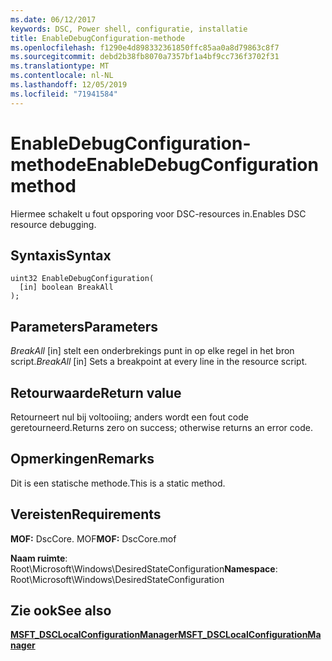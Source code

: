```yaml
---
ms.date: 06/12/2017
keywords: DSC, Power shell, configuratie, installatie
title: EnableDebugConfiguration-methode
ms.openlocfilehash: f1290e4d898332361850ffc85aa0a8d79863c8f7
ms.sourcegitcommit: debd2b38fb8070a7357bf1a4bf9cc736f3702f31
ms.translationtype: MT
ms.contentlocale: nl-NL
ms.lasthandoff: 12/05/2019
ms.locfileid: "71941584"
---
```

# <a name="enabledebugconfiguration-method"></a><span data-ttu-id="ade67-103">EnableDebugConfiguration-methode</span><span class="sxs-lookup"><span data-stu-id="ade67-103">EnableDebugConfiguration method</span></span>

<span data-ttu-id="ade67-104">Hiermee schakelt u fout opsporing voor DSC-resources in.</span><span class="sxs-lookup"><span data-stu-id="ade67-104">Enables DSC resource debugging.</span></span>

## <a name="syntax"></a><span data-ttu-id="ade67-105">Syntaxis</span><span class="sxs-lookup"><span data-stu-id="ade67-105">Syntax</span></span>

```mof
uint32 EnableDebugConfiguration(
  [in] boolean BreakAll
);
```

## <a name="parameters"></a><span data-ttu-id="ade67-106">Parameters</span><span class="sxs-lookup"><span data-stu-id="ade67-106">Parameters</span></span>

<span data-ttu-id="ade67-107">*BreakAll* \[in\] stelt een onderbrekings punt in op elke regel in het bron script.</span><span class="sxs-lookup"><span data-stu-id="ade67-107">*BreakAll* \[in\] Sets a breakpoint at every line in the resource script.</span></span>

## <a name="return-value"></a><span data-ttu-id="ade67-108">Retourwaarde</span><span class="sxs-lookup"><span data-stu-id="ade67-108">Return value</span></span>

<span data-ttu-id="ade67-109">Retourneert nul bij voltooiing; anders wordt een fout code geretourneerd.</span><span class="sxs-lookup"><span data-stu-id="ade67-109">Returns zero on success; otherwise returns an error code.</span></span>

## <a name="remarks"></a><span data-ttu-id="ade67-110">Opmerkingen</span><span class="sxs-lookup"><span data-stu-id="ade67-110">Remarks</span></span>

<span data-ttu-id="ade67-111">Dit is een statische methode.</span><span class="sxs-lookup"><span data-stu-id="ade67-111">This is a static method.</span></span>

## <a name="requirements"></a><span data-ttu-id="ade67-112">Vereisten</span><span class="sxs-lookup"><span data-stu-id="ade67-112">Requirements</span></span>

<span data-ttu-id="ade67-113">**MOF:** DscCore. MOF</span><span class="sxs-lookup"><span data-stu-id="ade67-113">**MOF:** DscCore.mof</span></span>

<span data-ttu-id="ade67-114">**Naam ruimte**: Root\Microsoft\Windows\DesiredStateConfiguration</span><span class="sxs-lookup"><span data-stu-id="ade67-114">**Namespace**: Root\Microsoft\Windows\DesiredStateConfiguration</span></span>

## <a name="see-also"></a><span data-ttu-id="ade67-115">Zie ook</span><span class="sxs-lookup"><span data-stu-id="ade67-115">See also</span></span>

[<span data-ttu-id="ade67-116">**MSFT_DSCLocalConfigurationManager**</span><span class="sxs-lookup"><span data-stu-id="ade67-116">**MSFT_DSCLocalConfigurationManager**</span></span>](msft-dsclocalconfigurationmanager.md)
